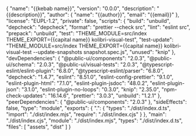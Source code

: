 {
	"name": "{{kebab name}}",
	"version": "0.0.0",
	"description": "{{description}}",
	"author": {
		"name": "{{author}}",
		"email": "{{email}}"
	},
	"license": "EUPL-1.2",
	"private": false,
	"scripts": {
		"build": "unbuild",
		"depcheck": "depcheck",
		"format": "prettier --check src",
		"lint": "eslint src",
		"prepack": "unbuild",
		"test": "THEME_MODULE=src/index THEME_EXPORT={{capital name}} kolibri-visual-test",
		"test-update": "THEME_MODULE=src/index THEME_EXPORT={{capital name}} kolibri-visual-test --update-snapshots snapshot.spec.js",
		"unused": "knip"
	},
	"devDependencies": {
		"@public-ui/components": "2.0.3",
		"@public-ui/schema": "2.0.3",
		"@public-ui/visual-tests": "2.0.3",
		"@typescript-eslint/eslint-plugin": "6.8.0",
		"@typescript-eslint/parser": "6.8.0",
		"depcheck": "1.4.7",
		"eslint": "8.51.0",
		"eslint-config-prettier": "9.1.0",
		"eslint-plugin-html": "7.1.0",
		"eslint-plugin-jsdoc": "48.0.2",
		"eslint-plugin-json": "3.1.0",
		"eslint-plugin-no-loops": "0.3.0",
		"knip": "2.35.0",
		"npm-check-updates": "16.14.6",
		"prettier": "3.0.3",
		"unbuild": "1.2.1"
	},
	"peerDependencies": {
		"@public-ui/components": "2.0.3"
	},
	"sideEffects": false,
	"type": "module",
	"exports": {
		".": {
			"types": "./dist/index.d.ts",
			"import": "./dist/index.mjs",
			"require": "./dist/index.cjs"
		}
	},
	"main": "./dist/index.cjs",
	"module": "./dist/index.mjs",
	"types": "./dist/index.d.ts",
	"files": [
		"assets",
		"dist"
	]
}
